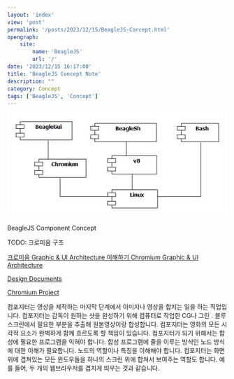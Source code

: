 ```yaml
---
layout: 'index'
view: 'post'
permalink: '/posts/2023/12/15/BeagleJS-Concept.html'
opengraph:
    site:
        name: 'BeagleJS'
        url: '/'
date: '2023/12/15 16:17:00'
title: 'BeagleJS Concept Note'
description: ""
category: Concept
tags: ['BeagleJS', 'Concept']
---
```


![BeagleJS - Component Concept](/asset/image/ComponentDiagramBeagleJS.jpg)
<caption>BeagleJS Component Concept</caption>

TODO: 크로미움 구조


[크로미움 Graphic & UI Architecture 이해하기
Chromium Graphic & UI Architecture](https://dydtjr1128.github.io/chromium/2019/07/02/Chromium-Graphic-and-UI.html)


[Design Documents](https://www.chromium.org/developers/design-documents/)

[Chromium Project](https://www.chromium.org/chromium-projects/)

컴포지터는 영상을 제작하는 마지막 단계에서 이미지나 영상을 합치는 일을 하는 직업입니다. 
 컴포지터는 감독이 원하는 샷을 완성하기 위해 컴퓨터로 작업한 CG나 그린 ․ 블루 스크린에서 필요한 부분을 추출해 원본영상이랑 합성합니다. 
 컴포지터는 영화의 모든 시각적 요소가 완벽하게 함께 흐르도록 할 책임이 있습니다. 
컴포지터가 되기 위해서는 합성에 필요한 프로그램을 익혀야 합니다. 합성 프로그램에 줄을 이루는 방식인 노드 방식에 대한 이해가 필요합니다. 노드의 역할이나 특징을 이해해야 합니다. 
컴포지터는 화면 위에 겹쳐있는 모든 윈도우들을 하나의 스크린 위에 합쳐서 보여주는 역할도 합니다. 예를 들어, 두 개의 웹브라우저를 겹치게 띄우는 것과 같습니다. 